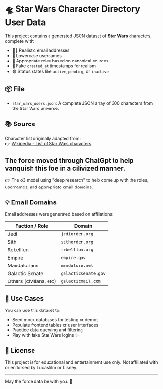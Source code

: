 # 🛸 Star Wars Character Directory User Data

This project contains a generated JSON dataset of **Star Wars** characters, complete with:

- 🧑‍🚀 Realistic email addresses
- 👤 Lowercase usernames
- 📛 Appropriate roles based on canonical sources
- 📅 Fake `created_at` timestamps for realism
- 🟢 Status states like `active`, `pending`, or `inactive`

## 📦 File

- `star_wars_users.json`: A complete JSON array of 300 characters from the Star Wars universe.

## 📚 Source

Character list originally adapted from:  
👉 [Wikipedia – List of Star Wars characters](https://en.wikipedia.org/wiki/List_of_Star_Wars_characters)

## The force moved through ChatGpt to help vanquish this foe in a cilivized manner.
👉 The o3 model using "deep research" to help come up with the roles, usernames, and appropriate email domains.

## 💡 Email Domains

Email addresses were generated based on affiliations:

| Faction / Role          | Domain                  |
|-------------------------|-------------------------|
| Jedi                    | `jediorder.org`         |
| Sith                    | `sithorder.org`         |
| Rebellion               | `rebellion.org`         |
| Empire                  | `empire.gov`            |
| Mandalorians            | `mandalore.net`         |
| Galactic Senate         | `galacticsenate.gov`    |
| Others (civilians, etc) | `galacticmail.com`      |

## 🧪 Use Cases

You can use this dataset to:

- Seed mock databases for testing or demos
- Populate frontend tables or user interfaces
- Practice data querying and filtering
- Play with fake Star Wars logins ✨

## 📜 License

This project is for educational and entertainment use only.
Not affiliated with or endorsed by Lucasfilm or Disney.

---

May the force data be with you. 🌌

